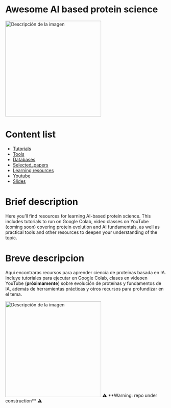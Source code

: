 # Awesome AI based protein science
<img src="https://miangoar.github.io/images/roadmap.jpeg" alt="Descripción de la imagen" width="300" height="auto">

# Content list
- [Tutorials](./tutorials)
- [Tools](./tools)
- [Databases](./databases)
- [Selected_papers](./selected_papers)
- [Learning resources](./learning_resources)
- [Youtube](./youtube)
- [Slides](./slides)

# Brief description
Here you’ll find resources for learning AI-based protein science. This includes tutorials to run on Google Colab, video classes on YouTube (coming soon) covering protein evolution and AI fundamentals, as well as practical tools and other resources to deepen your understanding of the topic.

# Breve descripcion  
Aqui encontraras recursos para aprender ciencia de proteínas basada en IA. Incluye tutoriales para ejecutar en Google Colab, clases en videoen YouTube (**próximamente**) sobre evolución de proteínas y fundamentos de IA, además de herramientas prácticas y otros recursos para profundizar en el tema.

<img src="https://miangoar.github.io/images/robot_ml.png" alt="Descripción de la imagen" width="300" height="auto">
⚠️ **Warning: repo under construction** ⚠️

  











